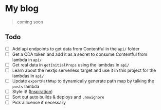# My blog

> coming soon

## Todo

- [ ] Add api endpoints to get data from Contentful in the `api/` folder
- [ ] Get a CDA token and add it as a secret to consume Contentful from lambda in `api/`
- [ ] Get real data in `getInitialProps` using the lambdas in `api/`
- [ ] Learn about the nextjs serverless target and use it in this project for the lambdas in `api/`
- [ ] Update `exportPathMap` to dynamically generate path map by talking the `posts` lambda
- [ ] Style it! ([Inspiration](https://publiclibrary.co.nz/))
- [ ] Sort out auto builds & deploys and `.nowignore`
- [ ] Pick a license if necessary
